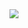 <body>
<img src="https://github.com/itsmiuwu/itsmiuwu/assets/124086216/955230b1-232d-426f-b82f-2b638af97483.png">
</body>
